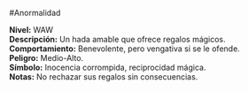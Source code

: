 #Anormalidad 

**Nivel:** WAW  
**Descripción:** Un hada amable que ofrece regalos mágicos.  
**Comportamiento:** Benevolente, pero vengativa si se le ofende.  
**Peligro:** Medio-Alto.  
**Símbolo:** Inocencia corrompida, reciprocidad mágica.  
**Notas:** No rechazar sus regalos sin consecuencias.
